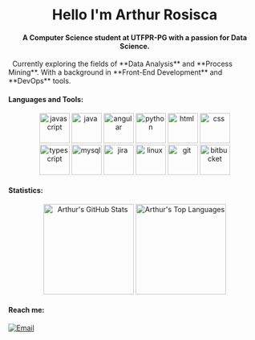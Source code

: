 <h1 align="center">Hello I'm Arthur Rosisca</h1>
<h4 align="center">A Computer Science student at UTFPR-PG with a passion for Data Science.</h3>

<p align="left">
&nbsp;
Currently exploring the fields of **Data Analysis** and **Process Mining**. 
With a background in **Front-End Development** and **DevOps** tools.
</p>

<h4>Languages and Tools:</h4>

<p align="center">
  <img height="60" src="https://cdn.jsdelivr.net/gh/devicons/devicon@latest/icons/javascript/javascript-original.svg" alt="javascript"/>
  <img height="60" src="https://cdn.jsdelivr.net/gh/devicons/devicon@latest/icons/java/java-original-wordmark.svg" alt="java" />
  <img height="60" src="https://cdn.jsdelivr.net/gh/devicons/devicon@latest/icons/angular/angular-original.svg" alt="angular"/> 
  <img height="60" src="https://cdn.jsdelivr.net/gh/devicons/devicon@latest/icons/python/python-original-wordmark.svg" alt="python" />
  <img height="60" src="https://cdn.jsdelivr.net/gh/devicons/devicon@latest/icons/html5/html5-original-wordmark.svg" alt="html"/>
  <img height="60" src="https://cdn.jsdelivr.net/gh/devicons/devicon@latest/icons/css3/css3-original-wordmark.svg" alt="css"/> 
  <br> 
  <img height="60" src="https://cdn.jsdelivr.net/gh/devicons/devicon@latest/icons/typescript/typescript-original.svg" alt="typescript" />
  <img height="60" src="https://cdn.jsdelivr.net/gh/devicons/devicon@latest/icons/mysql/mysql-plain-wordmark.svg" alt="mysql"/>
  <img height="60" src="https://cdn.jsdelivr.net/gh/devicons/devicon@latest/icons/jira/jira-original-wordmark.svg" alt="jira"/>
  <img height="60" src="https://cdn.jsdelivr.net/gh/devicons/devicon@latest/icons/linux/linux-original.svg" alt="linux"/>
  <img height="60" src="https://cdn.jsdelivr.net/gh/devicons/devicon@latest/icons/git/git-original-wordmark.svg" alt="git"/>
  <img height="60" src="https://cdn.jsdelivr.net/gh/devicons/devicon@latest/icons/bitbucket/bitbucket-original-wordmark.svg" alt="bitbucket"/>
</p>

<h4>Statistics:</h4>

<p align="center">
  <img height="180em" src="https://github-readme-stats.vercel.app/api?username=artrosisca&show_icons=true&theme=calm_pink&include_all_commits=true&count_private=true&hide_border=true" alt="Arthur's GitHub Stats">
  <img height="180em" src="https://github-readme-stats.vercel.app/api/top-langs/?username=artrosisca&layout=compact&langs_count=8&theme=calm_pink&hide_border=true" alt="Arthur's Top Languages">
</p>

<h4 align="left">
Reach me:
</h4>

<p align="left">
  <a href="mailto:arthur.rosisca@hotmail.com">
    <img height="" src="https://img.shields.io/badge/Email-D14836?style=for-the-badge&logo=gmail&logoColor=white" alt="Email">
  </a>
</p>
